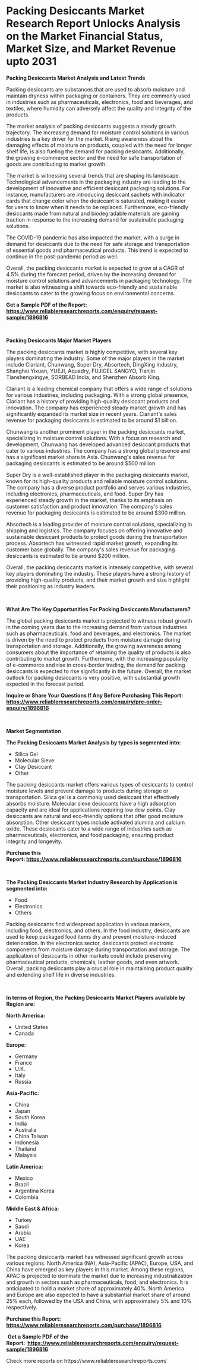 <p><h1>Packing Desiccants Market Research Report Unlocks Analysis on the Market Financial Status, Market Size, and Market Revenue upto 2031</h1></p><p><strong>Packing Desiccants Market Analysis and Latest Trends</strong></p>
<p><p>Packing desiccants are substances that are used to absorb moisture and maintain dryness within packaging or containers. They are commonly used in industries such as pharmaceuticals, electronics, food and beverages, and textiles, where humidity can adversely affect the quality and integrity of the products.</p><p>The market analysis of packing desiccants suggests a steady growth trajectory. The increasing demand for moisture control solutions in various industries is a key driver for the market. Rising awareness about the damaging effects of moisture on products, coupled with the need for longer shelf life, is also fueling the demand for packing desiccants. Additionally, the growing e-commerce sector and the need for safe transportation of goods are contributing to market growth.</p><p>The market is witnessing several trends that are shaping its landscape. Technological advancements in the packaging industry are leading to the development of innovative and efficient desiccant packaging solutions. For instance, manufacturers are introducing desiccant sachets with indicator cards that change color when the desiccant is saturated, making it easier for users to know when it needs to be replaced. Furthermore, eco-friendly desiccants made from natural and biodegradable materials are gaining traction in response to the increasing demand for sustainable packaging solutions.</p><p>The COVID-19 pandemic has also impacted the market, with a surge in demand for desiccants due to the need for safe storage and transportation of essential goods and pharmaceutical products. This trend is expected to continue in the post-pandemic period as well.</p><p>Overall, the packing desiccants market is expected to grow at a CAGR of 4.5% during the forecast period, driven by the increasing demand for moisture control solutions and advancements in packaging technology. The market is also witnessing a shift towards eco-friendly and sustainable desiccants to cater to the growing focus on environmental concerns.</p></p>
<p><strong>Get a Sample PDF of the Report:&nbsp; <a href="https://www.reliableresearchreports.com/enquiry/request-sample/1896816">https://www.reliableresearchreports.com/enquiry/request-sample/1896816</a></strong></p>
<p>&nbsp;</p>
<p><strong>Packing Desiccants Major Market Players</strong></p>
<p><p>The packing desiccants market is highly competitive, with several key players dominating the industry. Some of the major players in the market include Clariant, Chunwang, Super Dry, Absortech, DingXing Industry, Shanghai Yixuan, YUEJI, Aquadry, FUJIGEL SANGYO, Tianjin Tianshengxingye, SORBEAD India, and Shenzhen Absorb King.</p><p>Clariant is a leading chemical company that offers a wide range of solutions for various industries, including packaging. With a strong global presence, Clariant has a history of providing high-quality desiccant products and innovation. The company has experienced steady market growth and has significantly expanded its market size in recent years. Clariant's sales revenue for packaging desiccants is estimated to be around $1 billion.</p><p>Chunwang is another prominent player in the packing desiccants market, specializing in moisture control solutions. With a focus on research and development, Chunwang has developed advanced desiccant products that cater to various industries. The company has a strong global presence and has a significant market share in Asia. Chunwang's sales revenue for packaging desiccants is estimated to be around $500 million.</p><p>Super Dry is a well-established player in the packaging desiccants market, known for its high-quality products and reliable moisture control solutions. The company has a diverse product portfolio and serves various industries, including electronics, pharmaceuticals, and food. Super Dry has experienced steady growth in the market, thanks to its emphasis on customer satisfaction and product innovation. The company's sales revenue for packaging desiccants is estimated to be around $300 million.</p><p>Absortech is a leading provider of moisture control solutions, specializing in shipping and logistics. The company focuses on offering innovative and sustainable desiccant products to protect goods during the transportation process. Absortech has witnessed rapid market growth, expanding its customer base globally. The company's sales revenue for packaging desiccants is estimated to be around $200 million.</p><p>Overall, the packing desiccants market is intensely competitive, with several key players dominating the industry. These players have a strong history of providing high-quality products, and their market growth and size highlight their positioning as industry leaders.</p></p>
<p>&nbsp;</p>
<p><strong>What Are The Key Opportunities For Packing Desiccants Manufacturers?</strong></p>
<p><p>The global packing desiccants market is projected to witness robust growth in the coming years due to the increasing demand from various industries such as pharmaceuticals, food and beverages, and electronics. The market is driven by the need to protect products from moisture damage during transportation and storage. Additionally, the growing awareness among consumers about the importance of retaining the quality of products is also contributing to market growth. Furthermore, with the increasing popularity of e-commerce and rise in cross-border trading, the demand for packing desiccants is expected to rise significantly in the future. Overall, the market outlook for packing desiccants is very positive, with substantial growth expected in the forecast period.</p></p>
<p><strong>Inquire or Share Your Questions If Any Before Purchasing This Report: <a href="https://www.reliableresearchreports.com/enquiry/pre-order-enquiry/1896816">https://www.reliableresearchreports.com/enquiry/pre-order-enquiry/1896816</a></strong></p>
<p>&nbsp;</p>
<p><strong>Market Segmentation</strong></p>
<p><strong>The Packing Desiccants Market Analysis by types is segmented into:</strong></p>
<p><ul><li>Silica Gel</li><li>Molecular Sieve</li><li>Clay Desiccant</li><li>Other</li></ul></p>
<p><p>The packing desiccants market offers various types of desiccants to control moisture levels and prevent damage to products during storage or transportation. Silica gel is a commonly used desiccant that effectively absorbs moisture. Molecular sieve desiccants have a high adsorption capacity and are ideal for applications requiring low dew points. Clay desiccants are natural and eco-friendly options that offer good moisture absorption. Other desiccant types include activated alumina and calcium oxide. These desiccants cater to a wide range of industries such as pharmaceuticals, electronics, and food packaging, ensuring product integrity and longevity.</p></p>
<p><strong>Purchase this Report:&nbsp;<a href="https://www.reliableresearchreports.com/purchase/1896816">https://www.reliableresearchreports.com/purchase/1896816</a></strong></p>
<p>&nbsp;</p>
<p><strong>The Packing Desiccants Market Industry Research by Application is segmented into:</strong></p>
<p><ul><li>Food</li><li>Electronics</li><li>Others</li></ul></p>
<p><p>Packing desiccants find widespread application in various markets, including food, electronics, and others. In the food industry, desiccants are used to keep packaged food items dry and prevent moisture-induced deterioration. In the electronics sector, desiccants protect electronic components from moisture damage during transportation and storage. The application of desiccants in other markets could include preserving pharmaceutical products, chemicals, leather goods, and even artwork. Overall, packing desiccants play a crucial role in maintaining product quality and extending shelf life in diverse industries.</p></p>
<p>&nbsp;</p>
<p><strong>In terms of Region, the Packing Desiccants Market Players available by Region are:</strong></p>
<p>
    <p> <strong> North America: </strong>
        <ul>
            <li>United States</li>
            <li>Canada</li>
        </ul>
        </p> 
    <p> <strong> Europe: </strong>
        <ul>
            <li>Germany</li>
            <li>France</li>
            <li>U.K.</li>
            <li>Italy</li>
            <li>Russia</li>
        </ul>
        </p> 
    <p> <strong> Asia-Pacific: </strong>
        <ul>
            <li>China</li>
            <li>Japan</li>
            <li>South Korea</li>
            <li>India</li>
            <li>Australia</li>
            <li>China Taiwan</li>
            <li>Indonesia</li>
            <li>Thailand</li>
            <li>Malaysia</li>
        </ul>
        </p> 
    <p> <strong> Latin America: </strong>
        <ul>
            <li>Mexico</li>
            <li>Brazil</li>
            <li>Argentina Korea</li>
            <li>Colombia</li>
        </ul>
        </p> 
    <p> <strong> Middle East & Africa: </strong>
        <ul>
            <li>Turkey</li>
            <li>Saudi</li>
            <li>Arabia</li>
            <li>UAE</li>
            <li>Korea</li>
        </ul>
    </p>
    </p>
<p><p>The packing desiccants market has witnessed significant growth across various regions. North America (NA), Asia-Pacific (APAC), Europe, USA, and China have emerged as key players in this market. Among these regions, APAC is projected to dominate the market due to increasing industrialization and growth in sectors such as pharmaceuticals, food, and electronics. It is anticipated to hold a market share of approximately 40%. North America and Europe are also expected to have a substantial market share of around 25% each, followed by the USA and China, with approximately 5% and 10% respectively.</p></p>
<p><strong>Purchase this Report: <a href="https://www.reliableresearchreports.com/purchase/1896816">https://www.reliableresearchreports.com/purchase/1896816</a></strong></p>
<p>&nbsp;<strong>Get a Sample PDF of the Report:&nbsp;&nbsp;<a href="https://www.reliableresearchreports.com/enquiry/request-sample/1896816">https://www.reliableresearchreports.com/enquiry/request-sample/1896816</a></strong></p>
<p><strong></strong></p>
<p>Check more reports on https://www.reliableresearchreports.com/</p>